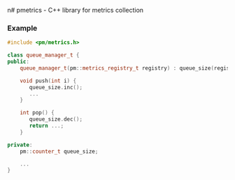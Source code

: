 n# pmetrics - C++ library for metrics collection

### Example

```c++
#include <pm/metrics.h>

class queue_manager_t {
public:
    queue_manager_t(pm::metrics_registry_t registry) : queue_size(registry.counter("queue_size")) {}

    void push(int i) {
       queue_size.inc();
       ...
    }

    int pop() {
       queue_size.dec();
       return ...;
    }

private:
    pm::counter_t queue_size;

    ...
}
```